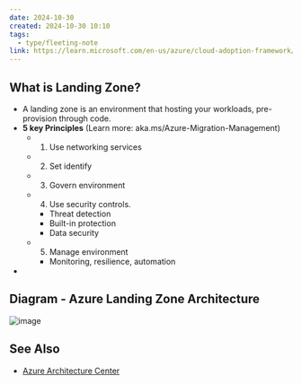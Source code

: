 ```yaml
---
date: 2024-10-30
created: 2024-10-30 10:10
tags:
  - type/fleeting-note
link: https://learn.microsoft.com/en-us/azure/cloud-adoption-framework/ready/landing-zone/
---
```

## What is Landing Zone?
- A landing zone is an environment that hosting your workloads, pre-provision through code.
- **5 key Principles** (Learn more: aka.ms/Azure-Migration-Management)
	- 1. Use  networking services
	- 2. Set identify
	- 3. Govern environment
	- 4. Use security controls.
		- Threat detection
		- Built-in protection
		- Data security
	- 5. Manage environment
		- Monitoring, resilience, automation
-
## Diagram - Azure Landing Zone Architecture
![image](https://learn.microsoft.com/en-us/azure/cloud-adoption-framework/ready/enterprise-scale/media/azure-landing-zone-architecture-diagram-hub-spoke.svg)

## See Also
* [Azure Architecture Center](https://learn.microsoft.com/en-us/azure/architecture/landing-zones/landing-zone-deploy#application)
